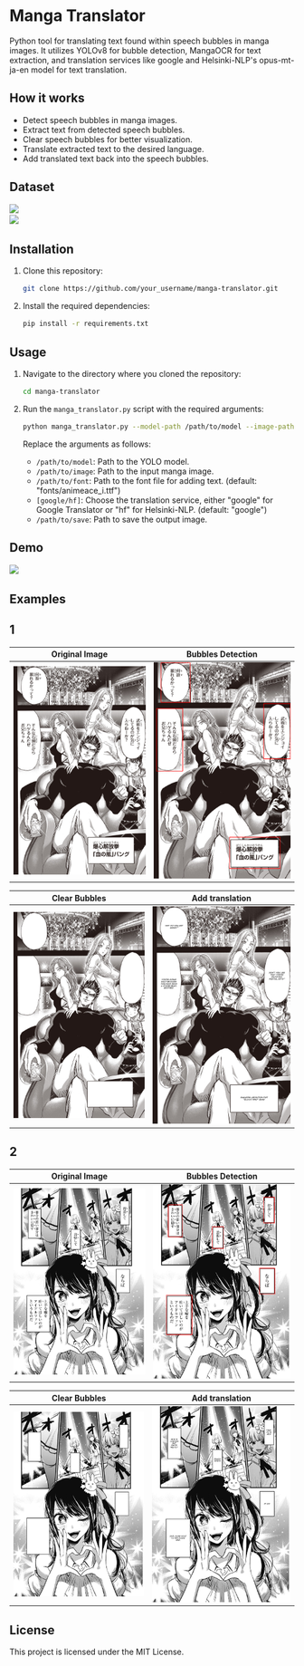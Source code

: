 # Manga Translator

Python tool for translating text found within speech bubbles in manga images. It utilizes YOLOv8 for bubble detection, MangaOCR for text extraction, and translation services like google and Helsinki-NLP's opus-mt-ja-en model for text translation.

## How it works

- Detect speech bubbles in manga images.
- Extract text from detected speech bubbles.
- Clear speech bubbles for better visualization.
- Translate extracted text to the desired language.
- Add translated text back into the speech bubbles.

## Dataset

<a href="https://universe.roboflow.com/luciano-bastos-nunes/mangas-bubble">
    <img src="https://img.shields.io/badge/Dataset%201-8A2BE2"></img>
</a>
<br>
<a href="https://universe.roboflow.com/sheepymeh/manga-vd5mb/">
    <img src="https://img.shields.io/badge/Dataset%202-8A2BE2"></img>
</a>

## Installation

1. Clone this repository:

    ```bash
    git clone https://github.com/your_username/manga-translator.git
    ```

2. Install the required dependencies:

    ```bash
    pip install -r requirements.txt
    ```

## Usage

1. Navigate to the directory where you cloned the repository:

    ```bash
    cd manga-translator
    ```

2. Run the `manga_translator.py` script with the required arguments:

    ```bash
    python manga_translator.py --model-path /path/to/model --image-path /path/to/image --font-path /path/to/font --translator [google/hf] --save-path /path/to/save
    ```

    Replace the arguments as follows:
    - `/path/to/model`: Path to the YOLO model.
    - `/path/to/image`: Path to the input manga image.
    - `/path/to/font`: Path to the font file for adding text. (default: "fonts/animeace_i.ttf")
    - `[google/hf]`: Choose the translation service, either "google" for Google Translator or "hf" for Helsinki-NLP. (default: "google")
    - `/path/to/save`: Path to save the output image.

## Demo

<a href="https://huggingface.co/spaces/georgescutelnicu/MangaTranslator">
    <img src="https://img.shields.io/badge/Deployed%20on%20Hugging%20Face%20with%20Gradio-FFA500"></img>
</a>

## Examples

## 1

| Original Image | Bubbles Detection |
|:-----------------:|:-----------------:|
| ![Image 1](examples/0.png) | ![Image 2](examples/1.png) |

| Clear Bubbles | Add translation |
|:-----------------:|:-----------------:|
| ![Image 3](examples/2.png) | ![Image 4](examples/3.png) |

## 2

| Original Image | Bubbles Detection |
|:-----------------:|:-----------------:|
| ![Image 1](examples/ex0.png) | ![Image 2](examples/ex1.png) |

| Clear Bubbles | Add translation |
|:-----------------:|:-----------------:|
| ![Image 3](examples/ex2.png) | ![Image 4](examples/ex3.png) |

## License

This project is licensed under the MIT License.
